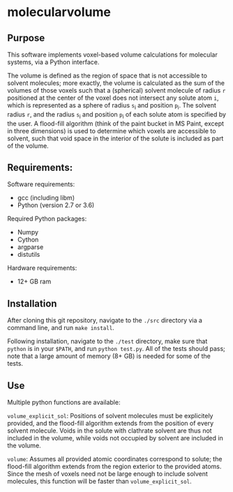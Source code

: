 # molecularvolume

## Purpose
This software implements voxel-based volume calculations for molecular systems,
via a Python interface.

The volume is defined as the region of space that is not accessible to solvent 
molecules; more exactly, the volume is calculated as the sum of the volumes of
those voxels such that a (spherical) solvent molecule of radius `r` positioned
at the center of the voxel does not intersect any solute atom `i`, which is
represented as a sphere of radius `s`<sub>i</sub> and position `p`<sub>i</sub>. 
The solvent radius `r`, and the radius `s`<sub>i</sub> and position 
`p`<sub>i</sub> of each solute atom is specified by the user. A flood-fill 
algorithm (think of the paint bucket in MS Paint, except in three dimensions) 
is used to determine which voxels are accessible to solvent, such that void 
space in the interior of the solute is included as part of the volume.


## Requirements: 
Software requirements:
* gcc (including libm)
* Python (version 2.7 or 3.6)

Required Python packages:
* Numpy 
* Cython
* argparse
* distutils

Hardware requirements:
* 12+ GB ram

## Installation
After cloning this git repository, navigate to the `./src` directory via a
command line, and run `make install`.

Following installation, navigate to the `./test` directory, make sure that
`python` is in your `$PATH`, and run `python test.py`.  All of the tests should
pass; note that a large amount of memory (8+ GB) is needed for some of the tests.

## Use

Multiple python functions are available:

`volume_explicit_sol`: Positions of solvent molecules must be explicitely 
provided, and the flood-fill algorithm extends from the position of every
solvent molecule.  Voids in the solute with clathrate solvent are thus not
included in the volume, while voids not occupied by solvent are included in the
volume.

`volume`: Assumes all provided atomic coordinates correspond to solute; the 
flood-fill algorithm extends from the region exterior to the provided atoms.
Since the mesh of voxels need not be large enough to include solvent molecules,
this function will be faster than `volume_explicit_sol`.
